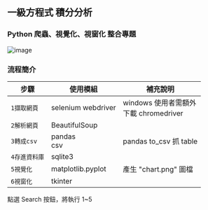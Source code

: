 ## 一級方程式 積分分析
### Python 爬蟲、視覺化、視窗化 整合專題

![image](https://i.ibb.co/2sk1s9z/jj.gif)
### 流程簡介
| 步驟 | 使用模組 | 補充說明 |
| --- | --- | --- |
| `1擷取網頁` | selenium webdriver | windows 使用者需額外<br>下載 chromedriver
| `2解析網頁` | BeautifulSoup |
|`3轉成csv`|pandas<br>csv| pandas to_csv 抓 table
|`4存進資料庫`|sqlite3| 
|`5視覺化`|matplotlib.pyplot| 產生 "chart.png" 圖檔
|`6視窗化`|tkinter| 

點選 Search 按鈕，將執行 1~5
